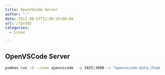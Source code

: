 ```yaml
---
title: OpenVSCode Server
author: "-"
date: 2011-08-27T13:06:15+00:00
url: /?p=592
categories:
  - Linux

---
```

## OpenVSCode Server

```bash
podman run -d --name openvscode  -p 1025:3000 -v "openvscode-data:/home/workspace:cached" gitpod/openvscode-server
```
